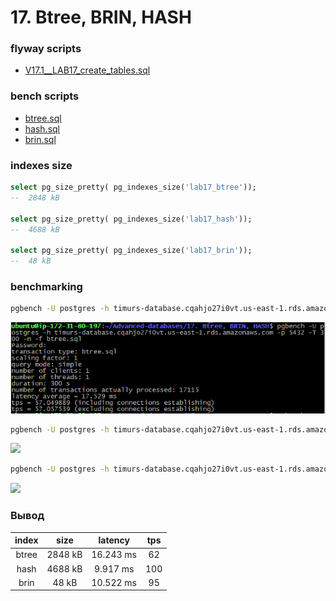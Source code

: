 # 17. Btree, BRIN, HASH

### flyway scripts
+ [V17.1__LAB17_create_tables.sql](../flyway-6.4.1/sql/V17.1__LAB17_create_tables.sql)

 ### bench scripts
 + [btree.sql](btree.sql)
 + [hash.sql](hash.sql)
 + [brin.sql](brin.sql)

### indexes size

```sql
select pg_size_pretty( pg_indexes_size('lab17_btree'));
--  2848 kB

select pg_size_pretty( pg_indexes_size('lab17_hash'));
--  4688 kB

select pg_size_pretty( pg_indexes_size('lab17_brin'));
--  48 kB
```

### benchmarking

 
```bash
pgbench -U postgres -h timurs-database.cqahjo27i0vt.us-east-1.rds.amazonaws.com -p 5432 -T 300 -n -f brin.sql
``` 
![](images/btree.png)

```bash
pgbench -U postgres -h timurs-database.cqahjo27i0vt.us-east-1.rds.amazonaws.com -p 5432 -T 300 -n -f btree.sql
``` 
![](images/gin.png)

```bash
pgbench -U postgres -h timurs-database.cqahjo27i0vt.us-east-1.rds.amazonaws.com -p 5432 -T 300 -n -f hash.sql
```
![](images/gist.png)

### Вывод

| index | size      | latency | tps |
|:-----:|:--------:|:---:|:---:|
| btree | 2848 kB | 16.243 ms | 62 |
| hash   | 4688 kB | 9.917 ms| 100  |
| brin  | 48 kB   | 10.522 ms| 95 |
